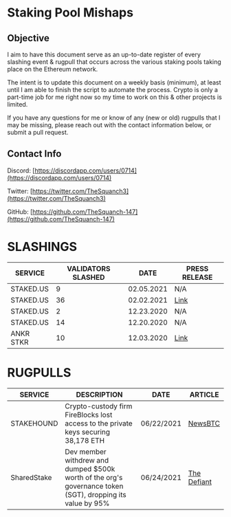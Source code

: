 # Staking Pool Mishaps
## Objective
I aim to have this document serve as an up-to-date register of every slashing event & rugpull that occurs across the various staking pools taking place on the Ethereum network. 

The intent is to update this document on a weekly basis (minimum), at least until I am able to finish the script to automate the process. Crypto is only a part-time job for me right now so my time to work on this & other projects is limited.

If you have any questions for me or know of any (new or old) rugpulls that I may be missing, please reach out with the contact information below, or submit a pull request.

## Contact Info
Discord: [https://discordapp.com/users/0714](https://discordapp.com/users/0714)

Twitter: [https://twitter.com/TheSquanch3](https://twitter.com/TheSquanch3)

GitHub: [https://github.com/TheSquanch-147](https://github.com/TheSquanch-147)

# SLASHINGS

|     SERVICE   | VALIDATORS SLASHED |    DATE    |  PRESS RELEASE |
| ----------    | ------------------ | ---------- |----------------|
|    STAKED.US  |         9          | 02.05.2021 | N/A |
|    STAKED.US  |        36          | 02.02.2021 | [Link](https://blog.staked.us/blog/eth2-post-mortem) |
|    STAKED.US  |         2          | 12.23.2020 | N/A |
|    STAKED.US  |        14          | 12.20.2020 | N/A |
|  ANKR STKR    |        10          | 12.03.2020 | [Link](https://twitter.com/ankr/status/1334988119163203588?lang=en) |

# RUGPULLS

| SERVICE | DESCRIPTION | DATE | ARTICLE |
| --- | --- | --- | --- |
| STAKEHOUND | Crypto-custody firm FireBlocks lost access to the private keys securing 38,178 ETH | 06/22/2021 | [NewsBTC](https://www.newsbtc.com/news/ethereum/stakehound-loses-private-keys/#:~:text=StakeHound%20Loses%20Investors%20Private%20Keys,%20$72%20Million%20Worth%20Of%20Ethereum%20Gone,-by%20Best%20Owie&text=StakeHound%20has%20announced%20that%20it,to%20negligence%20of%20the%20company.)
| SharedStake | Dev member withdrew and dumped $500k worth of the org's governance token (SGT), dropping its value by 95%| 06/24/2021 | [The Defiant](https://thedefiant.io/sharedstake-down-95-after-insider-exploit/)

